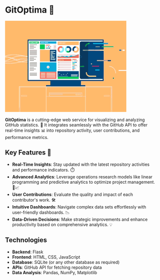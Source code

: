 # GitOptima 🚀
![logo](https://github.com/yusuufmm/GitOptima/blob/main/sample.gif)

**GitOptima** is a cutting-edge web service for visualizing and analyzing GitHub statistics. 🚀 It integrates seamlessly with the GitHub API to offer real-time insights 📊 into repository activity, user contributions, and performance metrics.


## Key Features 🌟

- **Real-Time Insights**: Stay updated with the latest repository activities and performance indicators. ⏱️
- **Advanced Analytics**: Leverage operations research models like linear programming and predictive analytics to optimize project management. 🧠📈
- **User Contributions**: Evaluate the quality and impact of each contributor's work. 🛠️
- **Intuitive Dashboards**: Navigate complex data sets effortlessly with user-friendly dashboards. 📉
- **Data-Driven Decisions**: Make strategic improvements and enhance productivity based on comprehensive analytics. 💡

## Technologies

- **Backend**: Flask
- **Frontend**: HTML, CSS, JavaScript
- **Database**: SQLite (or any other database as required)
- **APIs**: GitHub API for fetching repository data
- **Data Analysis**: Pandas, NumPy, Matplotlib
